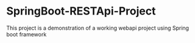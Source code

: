 # SpringBoot-RESTApi-Project
This project is a demonstration of a working webapi project using Spring boot framework
